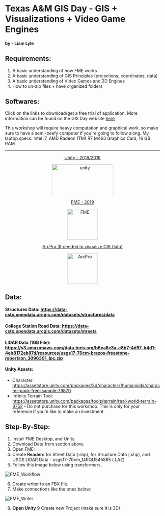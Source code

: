 # Texas A&M GIS Day - GIS + Visualizations + Video Game Engines
#### by - Liam Lyle

## Requirements:
1. A basic understanding of how FME works
2. A basic understanding of GIS Principles (projections, coordinates, data)
3. A basic understanding of Video Games and 3D Engines
4. How to un-zip files + have organized folders

## Softwares:

Click on the links to download/get a free trial of application. More information can be found on the GIS Day website [here](https://gisday.tamu.edu/sessions/#/details/d3b3c7d3-7171-47a3-87b3-9ffb32405f37)

This workshop will require heavy computation and graphical work, so make sure to have a semi-beefy computer if you're going to follow along. My laptop specs: Intel i7, AMD Radeon (TM) R7 M460 Graphics Card, 16 GB RAM 
***

<p align="center"> <a href="https://store.unity.com/download-nuo">Unity - 2018/2019</a> </p>
<p align="center"> <img src="https://unity3d.com/files/images/ogimg.jpg" alt="unity" width="200" height="100"/> </p>

<p align="center"> <a href = "https://www.safe.com/">FME - 2019 </a> </p>
<p align="center"> <img src="https://yt3.ggpht.com/a/AGF-l78ddntvyWHDcTe2_VS0I9cZK74Z-_qcqP-qRg=s900-c-k-c0xffffffff-no-rj-mo" alt="FME" width="100" height="100"/> </p>

<p align="center"> <a href ="https://www.esri.com/en-us/arcgis/products/arcgis-pro/trial">ArcPro (If needed to visualize GIS Data) </a> </p>
<p align="center"> <img src="https://www.esri.com/content/dam/esrisites/en-us/common/icons/product-logos/ArcGIS-Pro.png" alt="ArcPro" width="100" height="100"/> </p>


## Data:
#### Structures Data: https://data-cstx.opendata.arcgis.com/datasets/structures/data
#### College Station Road Data: https://data-cstx.opendata.arcgis.com/datasets/streets
#### LIDAR Data (1GB File): https://s3.amazonaws.com/data.tnris.org/b6ea8e3a-c8b7-4d97-b4d1-4eb8172eb87d/resources/usgs17-70cm-brazos-freestone-robertson_3096301_lpc.zip

#### Unity Assets:
- Character: https://assetstore.unity.com/packages/3d/characters/humanoids/character-pack-free-sample-79870
- Infinity Terrain Tool: https://assetstore.unity.com/packages/tools/terrain/real-world-terrain-8752 - Do not purchase for this workshop. This is only for your reference if you'd like to make an investment.

## Step-By-Step:
1. Install FME Desktop, and Unity
2. Download Data from section above
3. Open FME:
4. Create **Readers** for Street Data (.shp), for Structure Data (.shp), and USGS LIDAR Data - usgs17-70cm_14RQU545885 (.LAZ)
5. Follow this image below using transformers.
>
![FME_Workflow]()

6. Create writer to an FBX file.
7. Make connections like the ones below:
>
![FME_Writer]()

8. **Open Unity**
9 Create new Project (make sure it is 3D)
